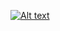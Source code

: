 [![Alt text](https://img.youtube.com/vi/V_XnM-mkGls/2.jpg)](https://www.youtube.com/watch?v=V_XnM-mkGls)
